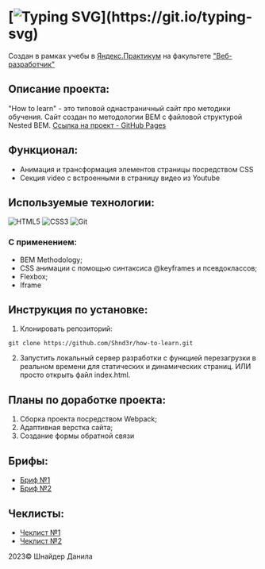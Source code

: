 # [![Typing SVG](https://readme-typing-svg.demolab.com?font=Fira+Code&size=30&pause=1000&width=435&lines=Проект:+"How+to+learn")](https://git.io/typing-svg)
Создан в рамках учебы в [Яндекс.Практикум](https://practicum.yandex.ru/) на факультете ["Веб-разработчик"](https://practicum.yandex.ru/web/)

## Описание проекта:
"How to learn" - это типовой однастраничный сайт про методики обучения. Сайт создан по методологии BEM с файловой структурой Nested BEM.
[Ссылка на проект - GitHub Pages](shnd3r.github.io/how-to-learn/ "Сайт проекта How to Learn") 

## Функционал:
- Анимация и трансформация элементов страницы посредством CSS
- Секция video с встроенными в страницу видео из Youtube

## Используемые технологии:
![HTML5](https://img.shields.io/badge/html5-%23E34F26.svg?style=for-the-badge&logo=html5&logoColor=white) 
![CSS3](https://img.shields.io/badge/css3-%231572B6.svg?style=for-the-badge&logo=css3&logoColor=white)
![Git](https://img.shields.io/badge/git-%23F05033.svg?style=for-the-badge&logo=git&logoColor=white)

### С применением:
* BEM Methodology;
* CSS анимации с помощью синтаксиса @keyframes и псевдоклассов;
* Flexbox;
* Iframe

## Инструкция по установке: 
1. Клонировать репозиторий:
```
git clone https://github.com/Shnd3r/how-to-learn.git
```
2. Запустить локальный сервер разработки с функцией перезагрузки в реальном времени для статических и динамических страниц.
ИЛИ просто открыть файл index.html.

## Планы по доработке проекта:
1. Сборка проекта посредством Webpack;
2. Адаптивная верстка сайта;
3. Создание формы обратной связи

## Брифы:
- [Бриф №1](https://drive.google.com/file/d/162SvWCAU8Z8Zkxu70alZNEL_tIMu6x1-/view?usp=drive_link)
- [Бриф №2](https://drive.google.com/file/d/1eGXI7NU04rlJsNk_u1g3uikmepOP5dEQ/view?usp=drive_link)

## Чеклисты:
- [Чеклист №1](https://drive.google.com/file/d/1kXIS5-l7i4TRKT9UITCdAQ4pXx79C3zw/view?usp=drive_link)
- [Чеклист №2](https://drive.google.com/file/d/1IRQC0hDJTPFk0n9r8IAoE_BMRxlfcyg_/view?usp=drive_link)
  
2023© Шнайдер Данила


